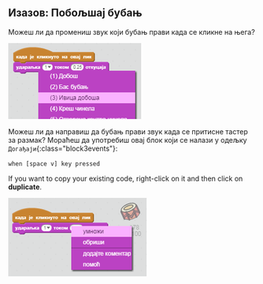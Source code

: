 ## Изазов: Побољшај бубањ

Можеш ли да промениш звук који бубањ прави када се кликне на њега?

![снимак екрана](images/band-drum-sound.png)

Можеш ли да направиш да бубањ прави звук када се притисне тастер за размак? Мораћеш да употребиш овај блок који се налази у одељку `Догађаји`{:class="block3events"}:

```blocks3
when [space v] key pressed
```

If you want to copy your existing code, right-click on it and then click on **duplicate**.

![screenshot](images/band-duplicate-code.png)